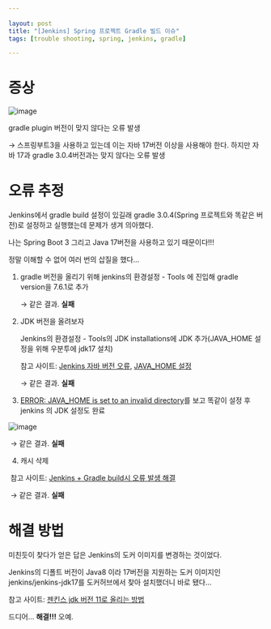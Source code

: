 ```yaml
---
  
layout: post
title: "[Jenkins] Spring 프로젝트 Gradle 빌드 이슈"
tags: [trouble shooting, spring, jenkins, gradle]

---
```


# 증상

![image](https://github.com/piacu/piacu.github.io/assets/26267376/c47db1f5-93fe-4383-aff6-08b23dd6a3a3)

gradle plugin 버전이 맞지 않다는 오류 발생

→ 스프링부트3을 사용하고 있는데 이는 자바 17버전 이상을 사용해야 한다. 하지만 자바 17과 gradle 3.0.4버전과는 맞지 않다는 오류 발생

# 오류 추정

Jenkins에서 gradle build 설정이 있길래 gradle 3.0.4(Spring 프로젝트와 똑같은 버전)로 설정하고 실행했는데 문제가 생겨 의아했다.

나는 Spring Boot 3 그리고 Java 17버전을 사용하고 있기 때문이다!!!

정말 이해할 수 없어 여러 번의 삽질을 했다...



1. gradle 버전을 올리기 위해 jenkins의 환경설정 - Tools 에 진입해 gradle version을 7.6.1로 추가

   → 같은 결과. **실패**

2. JDK 버전을 올려보자

   Jenkins의 환경설정 - Tools의 JDK installations에 JDK 추가(JAVA_HOME 설정을 위해 우분투에 jdk17 설치)

   참고 사이트: [Jenkins 자바 버전 오류](https://velog.io/@qf9ar8nv/jenkins-설정), [JAVA_HOME 설정](https://blog.naver.com/seek316/222034123157)

   → 같은 결과. **실패**

3. [ERROR: JAVA_HOME is set to an invalid directory](https://stackoverflow.com/questions/73159428/error-java-home-is-set-to-an-invalid-directory-please-set-the-java-home-variab)를 보고 똑같이 설정 후 jenkins 의 JDK 설정도 완료

![image](https://github.com/piacu/piacu.github.io/assets/26267376/74236f24-93a8-4f60-a8c2-439dc5394c14)

​	→ 같은 결과. **실패**

4. 캐시 삭제

​	참고 사이트: [Jenkins + Gradle build시 오류 발생 해결](https://blog.naver.com/slimcdp/221131858173)

​	→ 같은 결과. **실패**



# 해결 방법

미친듯이 찾다가 얻은 답은 Jenkins의 도커 이미지를 변경하는 것이었다.

Jenkins의 디폴트 버전이 Java8 이라 17버전을 지원하는 도커 이미지인 jenkins/jenkins-jdk17를 도커허브에서 찾아 설치했더니 바로 됐다...

참고 사이트: [젠킨스 jdk 버전 11로 올리는 방법](https://www.blog.ecsimsw.com/entry/젠킨스-jdk-버전-11로-올리는-방법)



드디어... **해결!!!** 오예.

